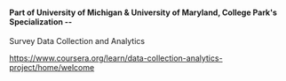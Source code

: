 #### Part of University of Michigan & University of Maryland, College Park's Specialization -- 
Survey Data Collection and Analytics

https://www.coursera.org/learn/data-collection-analytics-project/home/welcome
